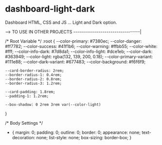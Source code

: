 # dashboard-light-dark
Dashboard HTML, CSS and JS ... Light and Dark option. 

--> TO USE IN OTHER PROJECTS ----------------------------------|

/* Root Variable */ 
:root {
    --color-primary: #7380ec;
    --color-danger: #ff7782;
    --color-success: #41f1b6;
    --color-warning: #ffbb55;
    --color-white: #fff;
    --color-info-dark: #7d8da1;
    --color-info-light: #dce1eb;
    --color-dark: #363949;
    --color-light: rgba(132, 139, 200, 0.18);
    --color-primary-variant: #111e88;
    --color-dark-variant: #677483;
    --color-background: #f6f6f9;

    --card-border-radius: 2rem;
    --border-radius-1: 0.4rem;
    --border-radius-2: 0.8rem;
    --border-radius-3: 1.2rem;

    --card-padding: 1.8rem;
    --padding-1: 1.2rem;

    --box-shadow: 0 2rem 3rem var(--color-light)
}

/* Body Settings */
* {
    margin: 0;
    padding: 0;
    outline: 0;
    border: 0;
    appearance: none;
    text-decoration: none;
    list-style: none;
    box-sizing: border-box;
}
